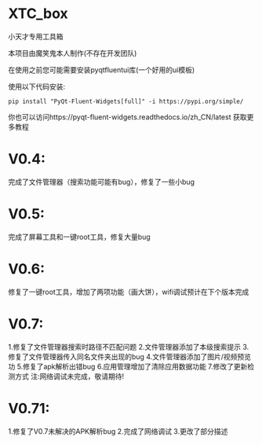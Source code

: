 # XTC_box
小天才专用工具箱

本项目由魔笑鬼本人制作(不存在开发团队)

在使用之前您可能需要安装pyqtfluentui库(一个好用的ui模板)

使用以下代码安装:
```shell
pip install "PyQt-Fluent-Widgets[full]" -i https://pypi.org/simple/
```

你也可以访问https://pyqt-fluent-widgets.readthedocs.io/zh_CN/latest 获取更多教程

# V0.4:
完成了文件管理器（搜索功能可能有bug），修复了一些小bug

# V0.5:
完成了屏幕工具和一键root工具，修复大量bug

# V0.6:
修复了一键root工具，增加了两项功能（画大饼），wifi调试预计在下个版本完成

# V0.7:
1.修复了文件管理器搜索时路径不匹配问题 2.文件管理器添加了本级搜索提示 3.修复了文件管理器传入同名文件夹出现的bug 4.文件管理器添加了图片/视频预览功 5.修复了apk解析出错bug 6.应用管理增加了清除应用数据功能 7.修改了更新检测方式 注:网络调试未完成，敬请期待!

# V0.71:
1.修复了V0.7未解决的APK解析bug
2.完成了网络调试
3.更改了部分描述
